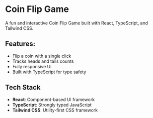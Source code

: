 # Coin Flip Game

A fun and interactive Coin Flip Game built with React, TypeScript, and Tailwind CSS.

## Features:
- Flip a coin with a single click
- Tracks heads and tails counts
- Fully responsive UI
- Built with TypeScript for type safety

## Tech Stack

- **React**: Component-based UI framework
- **TypeScript**: Strongly typed JavaScript
- **Tailwind CSS**: Utility-first CSS framework
